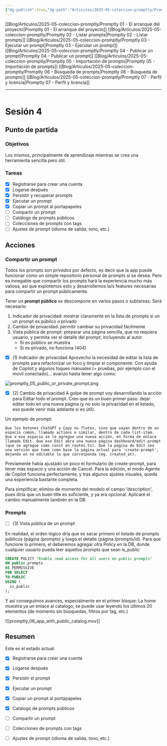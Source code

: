 ```yaml
---
{"dg-publish":true,"dg-path":"Articulos/2025-05-coleccion-promptly/Promptly 04 - Publicar un prompt.md","permalink":"/articulos/2025-05-coleccion-promptly/promptly-04-publicar-un-prompt/","title":"Promptly 04 - Publicar un prompt","tags":["nextjs","supabase","postgresql","tailwindcss"]}
---
```



<div class="transclusion internal-embed is-loaded"><div class="markdown-embed">



[[Blog/Articulos/2025-05-coleccion-promptly/Promptly 01 - El arranque del proyecto\|Promptly 01 - El arranque del proyecto]]
[[Blog/Articulos/2025-05-coleccion-promptly/Promptly 02 - Listar prompts\|Promptly 02 - Listar prompts]]
[[Blog/Articulos/2025-05-coleccion-promptly/Promptly 03 - Ejecutar un prompt\|Promptly 03 - Ejecutar un prompt]]
[[Blog/Articulos/2025-05-coleccion-promptly/Promptly 04 - Publicar un prompt\|Promptly 04 - Publicar un prompt]]
[[Blog/Articulos/2025-05-coleccion-promptly/Promptly 05 - Importación de prompts\|Promptly 05 - Importación de prompts]]
[[Blog/Articulos/2025-05-coleccion-promptly/Promptly 06 - Búsqueda de prompts\|Promptly 06 - Búsqueda de prompts]]
[[Blog/Articulos/2025-05-coleccion-promptly/Promptly 07 - Perfil y licencia\|Promptly 07 - Perfil y licencia]]


</div></div>


---

```table-of-contents
```


# Sesión 4

## Punto de partida
### Objetivos
Los mismos, principalmente de aprendizaje mientras se crea una herramienta sencilla pero útil.

### Tareas
- [x] Registrarse para crear una cuenta
- [x] Logarse después
- [x] Persistir y recuperar prompts
- [x] Ejecutar un prompt 
- [x] Copiar un prompt al portapapeles
- [ ] Compartir un prompt
- [ ] Catálogo de prompts públicos
- [ ] Colecciones de prompts con tags
- [ ] Ajustes de prompt (idioma de salida, tono, etc.)

## Acciones

### Compartir un prompt
Todos los prompts son *privados* por defecto, es decir que la app puede funcionar como un simple repositorio personal de prompts si se desea. Pero es innegable que compartir los prompts hará la experiencia mucho más valiosa, así que explotemos esto y desarrollemos la/s features necesarias para compartir un prompt públicamente.

Tener un **prompt público** se descompone en varios pasos o subtareas. Será necesario:
1. Indicador de privacidad: mostrar claramente en la lista de prompts si un un prompt es público o privado
2. Cambio de privacidad: permitir cambiar su privacidad fácilmente
3. Vista pública de prompt: preparar una página sencilla, que no requiera usuario, y permita ver el detalle del prompt, incluyendo al autor
	- Si es público se muestra
	- Si es privado, no funciona (404)


- [x] (1) Indicador de privacidad
Aprovecho la necesidad de editar la lista de prompts para refactorizar un foco y limpiar el componente. Con ayuda de Copilot y algunos toques manuales (+ pruebas, por ejemplo con el movil conectado)... avanzo hasta tener algo como:

![promptly_05_public_or_private_prompt.png](/img/user/Blog/Articulos/2025-05-coleccion-promptly/media/promptly_05_public_or_private_prompt.png)

- [x] (2) Cambio de privacidad
A golpe de prompt voy desarrollando la acción para Editar todo el prompt. Creo que es un buen primer paso: dejar editar todo en una nueva página (y no solo la privacidad en el listado, eso puede venir más adelante si es útil).

Un ejemplo de prompt:
```prompt
Que los botones ChatGPT y Copy no floten, sino que vayan dentro de un espacio común, llamado actions o similar, dentro de cada list-item. Que a ese espacio se le agregue una nueva acción, en forma de enlace llamado Edit. Que ese Edit abra una nueva página dashboard/edit-prompt (que se agregue como const en routes.ts). Que la pagina de Edit sea una versión que tome como base la página actual para 'create-prompt', dejando en no editable lo que corresponda (eg. created_at).
```

Previamente había ajustado un poco el formulario de create-prompt, para tener más espacio y una acción de Cancel.
Para la edición, el modo Agente de Copilot funciona perfectamente, y tras algunos ajustes visuales, queda una experiencia bastante completa. 

Para simplificar, elimino de momento del modelo el campo 'description', pues diría que un buen title es suficiente, y ya era opcional. Aplicaré el cambio manualmente también en la DB.

### Prompts
- [ ] (3) Vista pública de un prompt

En realidad, el orden lógico dría que es sacar primero el listado de prompts públicos (página /prompts) y luego el detalle (página /prompts/id). Para que funcione lo primero, el deberemos agregar otra Policy en la DB, donde cualquier usuario pueda leer aquellos prompts que sean is_public
```sql
CREATE POLICY "Enable read access for all users on public prompts"
ON public.prompts
AS PERMISSIVE
FOR SELECT
TO PUBLIC
USING (
  is_public
);
```

Y así conseguimos avances, especialmente en el primer bloque: La home muestra ya un enlace al catalogo, se puede usar leyendo los últimos 20 elementos (de momento sin búsquedas, filtros por tag, etc.)

![[promptly_06_app_with_public_catalog.mov]]


## Resumen
Este es el estado actual:
- [x] Registrarse para crear una cuenta
- [x] Logarse después
- [x] Persistir el prompt
- [x] Ejecutar un prompt 
- [x] Copiar un prompt al portapapeles
- [x] Catálogo de prompts públicos
- [ ] Compartir un prompt 
- [ ] Colecciones de prompts con tags
- [ ] Ajustes de prompt (idioma de salida, tono, etc.)

